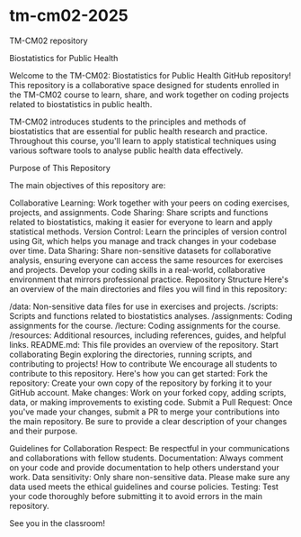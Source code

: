 # tm-cm02-2025
TM-CM02 repository 


Biostatistics for Public Health

Welcome to the TM-CM02: Biostatistics for Public Health GitHub repository! This repository is a collaborative space designed for students enrolled in the TM-CM02 course to learn, share, and work together on coding projects related to biostatistics in public health.

TM-CM02 introduces students to the principles and methods of biostatistics that are essential for public health research and practice. Throughout this course, you'll learn to apply statistical techniques using various software tools to analyse public health data effectively.

Purpose of This Repository

The main objectives of this repository are:

Collaborative Learning: Work together with your peers on coding exercises, projects, and assignments.
Code Sharing: Share scripts and functions related to biostatistics, making it easier for everyone to learn and apply statistical methods.
Version Control: Learn the principles of version control using Git, which helps you manage and track changes in your codebase over time.
Data Sharing: Share non-sensitive datasets for collaborative analysis, ensuring everyone can access the same resources for exercises and projects. Develop your coding skills in a real-world, collaborative environment that mirrors professional practice.
Repository Structure Here's an overview of the main directories and files you will find in this repository:

/data: Non-sensitive data files for use in exercises and projects.
/scripts: Scripts and functions related to biostatistics analyses.
/assignments: Coding assignments for the course.
/lecture: Coding assignments for the course.
/resources: Additional resources, including references, guides, and helpful links.
README.md: This file provides an overview of the repository.
Start collaborating Begin exploring the directories, running scripts, and contributing to projects! How to contribute We encourage all students to contribute to this repository. Here's how you can get started: Fork the repository: Create your own copy of the repository by forking it to your GitHub account. Make changes: Work on your forked copy, adding scripts, data, or making improvements to existing code. Submit a Pull Request: Once you've made your changes, submit a PR to merge your contributions into the main repository. Be sure to provide a clear description of your changes and their purpose.

Guidelines for Collaboration Respect: Be respectful in your communications and collaborations with fellow students. Documentation: Always comment on your code and provide documentation to help others understand your work. Data sensitivity: Only share non-sensitive data. Please make sure any data used meets the ethical guidelines and course policies. Testing: Test your code thoroughly before submitting it to avoid errors in the main repository.

See you in the classroom!
